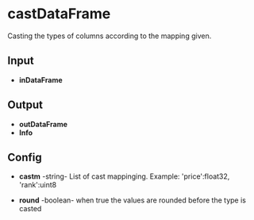 # castDataFrame
Casting the types of columns according to the mapping given. 

## Input
* **inDataFrame**

## Output
* **outDataFrame**
* **Info**

## Config
* **castm** -string- List of cast mappinging. Example: 'price':float32, 'rank':uint8  

* **round** -boolean- when true the values are rounded before the type is casted 
